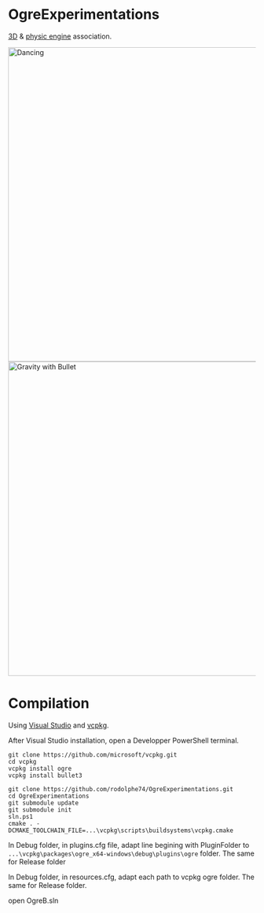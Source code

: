 # OgreExperimentations
[3D](https://www.ogre3d.org) &amp; [physic engine](https://github.com/bulletphysics/bullet3) association.

<img src="video/Ogre-Rook.gif" alt="Dancing" width=640 />

<img src="video/Ogre-Bullet.gif" alt="Gravity with Bullet" width=640 />

# Compilation
Using [Visual Studio](https://visualstudio.microsoft.com/fr/) and [vcpkg](https://vcpkg.io/en/).

After Visual Studio installation, open a Developper PowerShell terminal.

```
git clone https://github.com/microsoft/vcpkg.git
cd vcpkg
vcpkg install ogre
vcpkg install bullet3
```
```
git clone https://github.com/rodolphe74/OgreExperimentations.git
cd OgreExperimentations
git submodule update
git submodule init
sln.ps1
cmake . -DCMAKE_TOOLCHAIN_FILE=...\vcpkg\scripts\buildsystems\vcpkg.cmake
```

In Debug folder, in plugins.cfg file, adapt line begining with PluginFolder to ```...\vcpkg\packages\ogre_x64-windows\debug\plugins\ogre``` folder.
The same for Release folder

In Debug folder, in resources.cfg, adapt each path to vcpkg ogre folder.
The same for Release folder.

open OgreB.sln

